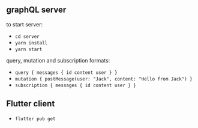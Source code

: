 ## graphQL server

to start server:

- `cd server`
- `yarn install`
- `yarn start`

query, mutation and subscription formats:

- `query { messages { id content user } }`
- `mutation { postMessage(user: "Jack", content: "Hello from Jack") }`
- `subscription { messages { id content user } }`

## Flutter client

- `flutter pub get`